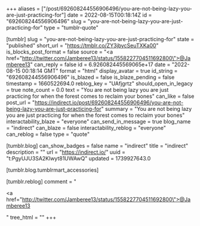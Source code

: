 +++
aliases = ["/post/692608244556906496/you-are-not-being-lazy-you-are-just-practicing-for"]
date = 2022-08-15T00:18:14Z
id = "692608244556906496"
slug = "you-are-not-being-lazy-you-are-just-practicing-for"
type = "tumblr-quote"

[tumblr]
slug = "you-are-not-being-lazy-you-are-just-practicing-for"
state = "published"
short_url = "https://tmblr.co/ZY3jbycSeuTXKa00"
is_blocks_post_format = false
source = "<a href=\"http://twitter.com/Jamberee13/status/1558227704511692800\">@Jamberee13</a>"
can_reply = false
id = 6.926082445569065e+17
date = "2022-08-15 00:18:14 GMT"
format = "html"
display_avatar = true
id_string = "692608244556906496"
is_blazed = false
is_blaze_pending = false
timestamp = 1660522694.0
reblog_key = "UAfjgrtz"
should_open_in_legacy = true
note_count = 0.0
text = "You are not being lazy you are just practicing for when the forest comes to reclaim your bones"
can_like = false
post_url = "https://indirect.io/post/692608244556906496/you-are-not-being-lazy-you-are-just-practicing-for"
summary = "You are not being lazy you are just practicing for when the forest comes to reclaim your bones"
interactability_blaze = "everyone"
can_send_in_message = true
blog_name = "indirect"
can_blaze = false
interactability_reblog = "everyone"
can_reblog = false
type = "quote"

[tumblr.blog]
can_show_badges = false
name = "indirect"
title = "indirect"
description = ""
url = "https://indirect.io/"
uuid = "t:PgyUJU3SA2Klwyt81UWAwQ"
updated = 1739927643.0

[tumblr.blog.tumblrmart_accessories]

[tumblr.reblog]
comment = "<p><a href=\"http://twitter.com/Jamberee13/status/1558227704511692800\">@Jamberee13</a></p>"
tree_html = ""
+++
